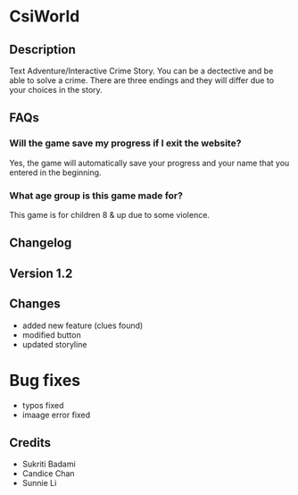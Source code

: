 
# CsiWorld

## Description
Text Adventure/Interactive Crime Story. You can be a dectective and be able to solve a crime. There are three endings and they will differ due to your choices in the story. 


## FAQs

### Will the game save my progress if I exit the website?
Yes, the game will automatically save your progress and your name that you entered in the beginning. 

### What age group is this game made for?
This game is for children 8 & up due to some violence.

## Changelog

## Version 1.2

## Changes
* added new feature (clues found)
* modified button
* updated storyline

# Bug fixes
* typos fixed
* imaage error fixed

## Credits
* Sukriti Badami
* Candice Chan
* Sunnie Li
